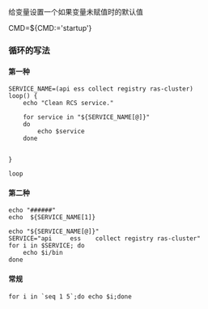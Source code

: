 给变量设置一个如果变量未赋值时的默认值

CMD=${CMD:='startup'} 

### 循环的写法

#### 第一种
```
SERVICE_NAME=(api ess collect registry ras-cluster)
loop() {
    echo "Clean RCS service."

    for service in "${SERVICE_NAME[@]}"
    do
        echo $service
    done
    

}

loop
```
#### 第二种
```
echo "######"
echo  ${SERVICE_NAME[1]}

echo "${SERVICE_NAME[@]}"
SERVICE="api     ess    collect registry ras-cluster"
for i in $SERVICE; do
    echo $i/bin
done
```

#### 常规

```
for i in `seq 1 5`;do echo $i;done  
```